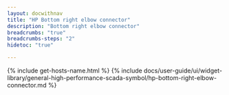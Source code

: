 ```yaml
---
layout: docwithnav
title: "HP Bottom right elbow connector"
description: "Bottom right elbow connector"
breadcrumbs: "true"
breadcrumbs-steps: "2"
hidetoc: "true"

---
```

{% include get-hosts-name.html %}
{% include docs/user-guide/ui/widget-library/general-high-performance-scada-symbol/hp-bottom-right-elbow-connector.md %}

